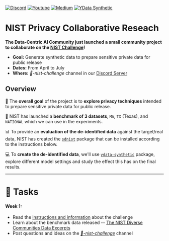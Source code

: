 [![Discord](https://img.shields.io/badge/Discord-7289DA?style=for-the-badge&logo=discord&logoColor=white)](https://discord.gg/mw7xjJ7b7s)
[![Youtube](https://img.shields.io/badge/YouTube-FF0000?style=for-the-badge&logo=youtube&logoColor=white)](https://www.youtube.com/channel/UC4AFOG1a8b9r46G9w0CacUA)
[![Medium](https://img.shields.io/badge/Medium-12100E?style=for-the-badge&logo=medium&logoColor=white)](https://medium.com/data-centric-ai-community)
[![YData Synthetic](https://img.shields.io/badge/ydata%20synthetic-12100E?style=for-the-badge&logo=github&logoColor=white)](https://github.com/ydataai/ydata-synthetic)


# NIST Privacy Collaborative Reseach 

**The Data-Centric AI Community just launched a small community project to collaborate on the [NIST Challenge](https://pages.nist.gov/privacy_collaborative_research_cycle/pages/participate.html)!**


- **Goal:** Generate synthetic data to prepare sensitive private data for public release
- **Dates:** From April to July
- **Where:** *🤖-nist-challenge* channel in our [Discord Server](https://discord.gg/46wAzZxpFy)


## Overview
🎯 The **overall goal** of the project is to **explore privacy techniques** intended to prepare sensitive private data for public release. 

📀 NIST has launched a **benchmark of 3 datasets**, `MA`, `TX` (Texas), and `NATIONAL` which we can use in the experiments.

📊 To provide an **evaluation of the de-identified data** against the target/real data, NIST has created the [`sdnist`](https://github.com/usnistgov/SDNist) package that can be installed according to the instructions below.

💻 To **create the de-identified data**, we'll use [`ydata-synthetic`](https://github.com/ydataai/ydata-synthetic) package, explore different model settings and study the effect this has on the final results.


---
# 🔨 Tasks

#### Week 1:
- Read the [instructions and information](https://pages.nist.gov/privacy_collaborative_research_cycle/pages/participate.html) about the challenge
- Learn about the benchmark data released -- [The NIST Diverse Communities Data Excerpts](https://github.com/usnistgov/SDNist/tree/main/nist%20diverse%20communities%20data%20excerpts)
- Post questions and ideas on the *[🤖-nist-challenge](https://discord.gg/46wAzZxpFy)* channel


